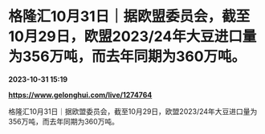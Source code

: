 # 格隆汇10月31日｜据欧盟委员会，截至10月29日，欧盟2023/24年大豆进口量为356万吨，而去年同期为360万吨。

**2023-10-31 15:19**

**https://www.gelonghui.com/live/1274764**

格隆汇10月31日｜据欧盟委员会，截至10月29日，欧盟2023/24年大豆进口量为356万吨，而去年同期为360万吨。